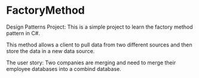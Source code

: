 # FactoryMethod
Design Patterns Project:
This is a simple project to learn the factory method pattern in C#.

This method allows a client to pull data from two different sources and then store the data in a new data source.

The user story: Two companies are merging and need to merge their employee databases into a combind database.

